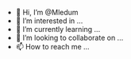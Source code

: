 - 👋 Hi, I’m @Mledum
- 👀 I’m interested in ...
- 🌱 I’m currently learning ...
- 💞️ I’m looking to collaborate on ...
- 📫 How to reach me ...

<!---
Mledum/Mledum is a ✨ special ✨ repository because its `README.md` (this file) appears on your GitHub profile.
You can click the Preview link to take a look at your changes.
--->
